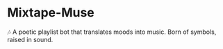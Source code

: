 # Mixtape-Muse
🎶 A poetic playlist bot that translates moods into music. Born of symbols, raised in sound.
